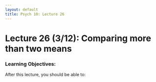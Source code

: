 ```yaml
---
layout: default
title: Psych 10: Lecture 26
---
```

# Lecture 26 (3/12): Comparing more than two means

### Learning Objectives:
After this lecture, you should be able to:
